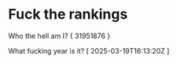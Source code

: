 # Fuck the rankings

Who the hell am I?
{ 31951876 }

What fucking year is it?
[ 2025-03-19T16:13:20Z ]
